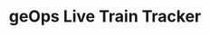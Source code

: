 ---
title: geOps Live Train Tracker
description: Worldwide live positions of trains, busses, trams and other public transport vehicles. Find out if your train is on time and see where it is located right now.
url: https://mobility.portal.geops.io/
image:
    # url: '/assets/images/cafe.png'
    # alt: 'Cafe'
tags: ['osint', 'track', 'train']
pubDate: 2023-11-08
draft: false
---